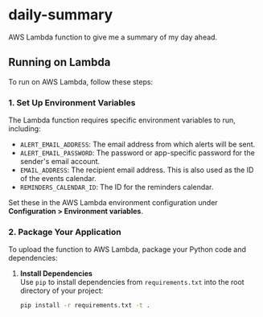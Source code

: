 # daily-summary

AWS Lambda function to give me a summary of my day ahead.

## Running on Lambda

To run on AWS Lambda, follow these steps:

### 1. Set Up Environment Variables

The Lambda function requires specific environment variables to run, including:

- `ALERT_EMAIL_ADDRESS`: The email address from which alerts will be sent.
- `ALERT_EMAIL_PASSWORD`: The password or app-specific password for the sender's email account.
- `EMAIL_ADDRESS`: The recipient email address. This is also used as the ID of the events calendar.
- `REMINDERS_CALENDAR_ID`: The ID for the reminders calendar.

Set these in the AWS Lambda environment configuration under **Configuration > Environment variables**.

### 2. Package Your Application

To upload the function to AWS Lambda, package your Python code and dependencies:

1. **Install Dependencies**  
   Use `pip` to install dependencies from `requirements.txt` into the root directory of your project:

   ```bash
   pip install -r requirements.txt -t .
   ```
